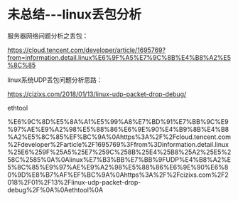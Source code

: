 # 未总结---linux丢包分析

服务器网络问题分析之丢包：

https://cloud.tencent.com/developer/article/1695769?from=information.detail.linux%E6%9F%A5%E7%9C%8B%E4%B8%A2%E5%8C%85

linux系统UDP丢包问题分析思路：

https://cizixs.com/2018/01/13/linux-udp-packet-drop-debug/

ethtool

%E6%9C%8D%E5%8A%A1%E5%99%A8%E7%BD%91%E7%BB%9C%E9%97%AE%E9%A2%98%E5%88%86%E6%9E%90%E4%B9%8B%E4%B8%A2%E5%8C%85%EF%BC%9A%0Ahttps%3A%2F%2Fcloud.tencent.com%2Fdeveloper%2Farticle%2F1695769%3Ffrom%3Dinformation.detail.linux%25E6%259F%25A5%25E7%259C%258B%25E4%25B8%25A2%25E5%258C%2585%0A%0Alinux%E7%B3%BB%E7%BB%9FUDP%E4%B8%A2%E5%8C%85%E9%97%AE%E9%A2%98%E5%88%86%E6%9E%90%E6%80%9D%E8%B7%AF%EF%BC%9A%0Ahttps%3A%2F%2Fcizixs.com%2F2018%2F01%2F13%2Flinux-udp-packet-drop-debug%2F%0A%0Aethtool%0A
